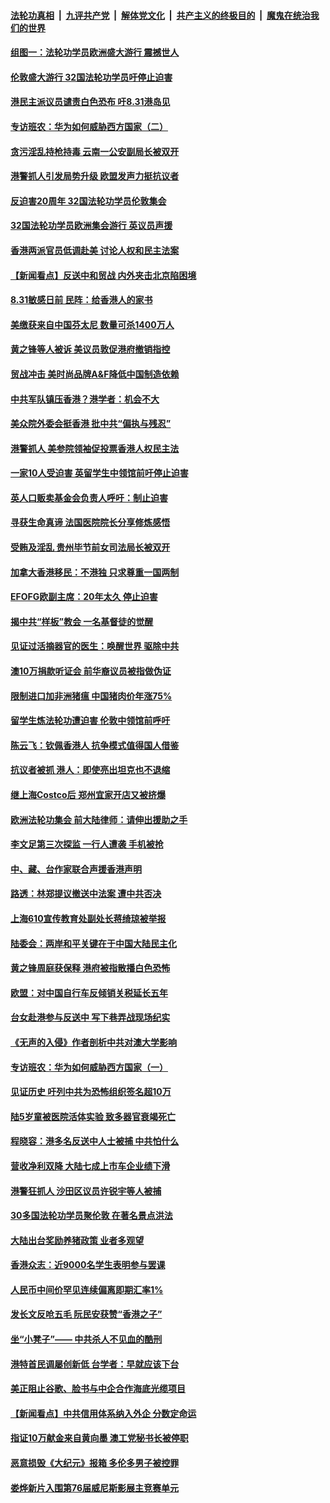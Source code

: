 ####  [法轮功真相](../../../../basic/blob/master/README.md?t=08310113) &nbsp;|&nbsp; [九评共产党](../../../../9ping.md/blob/master/README.md?t=08310113) &nbsp;|&nbsp; [解体党文化](../../../../jtdwh.md/blob/master/README.md?t=08310113)  &nbsp;|&nbsp; [共产主义的终极目的](../../../../gczydzjmd.md/blob/master/README.md?t=08310113) &nbsp;|&nbsp; [魔鬼在统治我们的世界](../../../../mgztzwmdsj.md/blob/master/README.md?t=08310113) 

#### [组图一：法轮功学员欧洲盛大游行 震撼世人](../pages/nsc413/n11489139.md?t=08310113) 

#### [伦敦盛大游行 32国法轮功学员吁停止迫害](../pages/nsc413/n11489263.md?t=08310113) 

#### [港民主派议员谴责白色恐布 吁8.31港岛见](../pages/nsc413/n11488916.md?t=08310113) 

#### [专访班农：华为如何威胁西方国家（二）](../pages/nsc413/n11489090.md?t=08310113) 

#### [贪污淫乱持枪持毒 云南一公安副局长被双开](../pages/nsc413/n11489149.md?t=08310113) 

#### [港警抓人引发局势升级 欧盟发声力挺抗议者](../pages/nsc413/n11489121.md?t=08310113) 

#### [反迫害20周年 32国法轮功学员伦敦集会](../pages/nsc413/n11489082.md?t=08310113) 

#### [32国法轮功学员欧洲集会游行 英议员声援](../pages/nsc413/n11488843.md?t=08310113) 

#### [香港两派官员低调赴美 讨论人权和民主法案](../pages/nsc413/n11488908.md?t=08310113) 

#### [【新闻看点】反送中和贸战 内外夹击北京陷困境](../pages/nsc413/n11488541.md?t=08310113) 

#### [8.31敏感日前 民阵：给香港人的家书](../pages/nsc413/n11489052.md?t=08310113) 

#### [美缴获来自中国芬太尼 数量可杀1400万人](../pages/nsc413/n11488988.md?t=08310113) 

#### [黄之锋等人被诉 美议员敦促港府撤销指控](../pages/nsc413/n11488992.md?t=08310113) 

#### [贸战冲击 美时尚品牌A&F降低中国制造依赖](../pages/nsc413/n11488206.md?t=08310113) 

#### [中共军队镇压香港？港学者：机会不大](../pages/nsc413/n11488258.md?t=08310113) 

#### [美众院外委会挺香港 批中共“偏执与残忍”](../pages/nsc413/n11488875.md?t=08310113) 

#### [港警抓人 美参院领袖促投票香港人权民主法](../pages/nsc413/n11488811.md?t=08310113) 

#### [一家10人受迫害 英留学生中领馆前吁停止迫害](../pages/nsc413/n11488770.md?t=08310113) 

#### [英人口贩卖基金会负责人呼吁：制止迫害](../pages/nsc413/n11488944.md?t=08310113) 

#### [寻获生命真谛 法国医院院长分享修炼感悟](../pages/nsc413/n11488663.md?t=08310113) 

#### [受贿及淫乱 贵州毕节前女司法局长被双开](../pages/nsc413/n11488858.md?t=08310113) 

#### [加拿大香港移民：不港独 只求尊重一国两制](../pages/nsc413/n11487346.md?t=08310113) 

#### [EFOFG欧副主席：20年太久 停止迫害](../pages/nsc413/n11488884.md?t=08310113) 

#### [揭中共“样板”教会 一名基督徒的觉醒](../pages/nsc413/n11487536.md?t=08310113) 

#### [见证过活摘器官的医生：唤醒世界 驱除中共](../pages/nsc413/n11488734.md?t=08310113) 

#### [澳10万捐款听证会 前华裔议员被指做伪证](../pages/nsc413/n11487517.md?t=08310113) 

#### [限制进口加非洲猪瘟 中国猪肉价年涨75%](../pages/nsc413/n11488655.md?t=08310113) 

#### [留学生炼法轮功遭迫害 伦敦中领馆前呼吁](../pages/nsc413/n11488542.md?t=08310113) 

#### [陈云飞：钦佩香港人 抗争模式值得国人借鉴](../pages/nsc413/n11485375.md?t=08310113) 

#### [抗议者被抓 港人：即使亮出坦克也不退缩](../pages/nsc413/n11488644.md?t=08310113) 

#### [继上海Costco后 郑州宜家开店又被挤爆](../pages/nsc413/n11488567.md?t=08310113) 

#### [欧洲法轮功集会 前大陆律师：请伸出援助之手](../pages/nsc413/n11488398.md?t=08310113) 

#### [李文足第三次探监 一行人遭袭 手机被抢](../pages/nsc413/n11488179.md?t=08310113) 

#### [中、藏、台作家联合声援香港声明](../pages/nsc413/n11488388.md?t=08310113) 


#### [路透：林郑提议撤送中法案 遭中共否决](../pages/nsc413/n11488167.md?t=08310113) 

#### [上海610宣传教育处副处长蒋绮琼被举报](../pages/nsc413/n11486190.md?t=08310113) 

#### [陆委会：两岸和平关键在于中国大陆民主化](../pages/nsc413/n11486356.md?t=08310113) 

#### [黄之锋周庭获保释 港府被指散播白色恐怖](../pages/nsc413/n11487810.md?t=08310113) 

#### [欧盟：对中国自行车反倾销关税延长五年](../pages/nsc413/n11487869.md?t=08310113) 

#### [台女赴港参与反送中 写下巷弄战现场纪实](../pages/nsc413/n11487632.md?t=08310113) 

#### [《无声的入侵》作者剖析中共对澳大学影响](../pages/nsc413/n11487160.md?t=08310113) 

#### [专访班农：华为如何威胁西方国家（一）](../pages/nsc413/n11482120.md?t=08310113) 

#### [见证历史 吁列中共为恐怖组织签名超10万](../pages/nsc413/n11487144.md?t=08310113) 

#### [陆5岁童被医院活体实验 致多器官衰竭死亡](../pages/nsc413/n11487587.md?t=08310113) 

#### [程晓容：港多名反送中人士被捕 中共怕什么](../pages/nsc413/n11487764.md?t=08310113) 

#### [营收净利双降 大陆七成上市车企业绩下滑](../pages/nsc413/n11487407.md?t=08310113) 

#### [港警狂抓人 沙田区议员许锐宇等人被捕](../pages/nsc413/n11487734.md?t=08310113) 

#### [30多国法轮功学员聚伦敦 在著名景点洪法](../pages/nsc413/n11487732.md?t=08310113) 

#### [大陆出台奖励养猪政策 业者多观望](../pages/nsc413/n11487572.md?t=08310113) 

#### [香港众志：近9000名学生表明参与罢课](../pages/nsc413/n11487595.md?t=08310113) 

#### [人民币中间价罕见连续偏离即期汇率1%](../pages/nsc413/n11486814.md?t=08310113) 

#### [发长文反呛五毛  阮民安获赞“香港之子”](../pages/nsc413/n11486424.md?t=08310113) 

#### [坐“小凳子”—— 中共杀人不见血的酷刑](../pages/nsc413/n11486599.md?t=08310113) 

#### [港特首民调屡创新低 台学者：早就应该下台](../pages/nsc413/n11486376.md?t=08310113) 

#### [美正阻止谷歌、脸书与中企合作海底光缆项目](../pages/nsc413/n11486613.md?t=08310113) 

#### [【新闻看点】中共信用体系纳入外企 分数定命运](../pages/nsc413/n11486280.md?t=08310113) 

#### [指证10万献金来自黄向墨 澳工党秘书长被停职](../pages/nsc413/n11485198.md?t=08310113) 

#### [恶意损毁《大纪元》报箱 多伦多男子被控罪](../pages/nsc413/n11486610.md?t=08310113) 

#### [娄烨新片入围第76届威尼斯影展主竞赛单元](../pages/nsc413/n11486487.md?t=08310113) 

